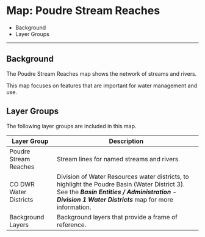 # Map: Poudre Stream Reaches

* Background
* Layer Groups

-------------------

## Background

The Poudre Stream Reaches map shows the network of streams and rivers.

This map focuses on features that are important for water management and use.

## Layer Groups

The following layer groups are included in this map.

| **Layer Group** | **Description** |
| -- | -- |
| Poudre Stream Reaches | Stream lines for named streams and rivers. |
| CO DWR Water Districts | Division of Water Resources water districts, to highlight the Poudre Basin (Water District 3).  See the ***Basin Entities / Administration - Division 1 Water Districts*** map for more information. |
| Background Layers | Background layers that provide a frame of reference. |
